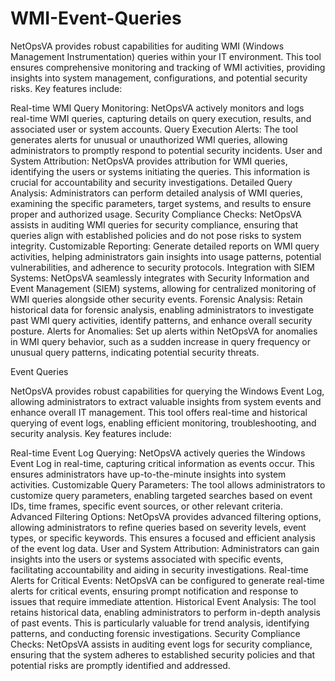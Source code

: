 # WMI-Event-Queries
NetOpsVA provides robust capabilities for auditing WMI (Windows Management Instrumentation) queries within your IT environment. This tool ensures comprehensive monitoring and tracking of WMI activities, providing insights into system management, configurations, and potential security risks. Key features include:

Real-time WMI Query Monitoring: NetOpsVA actively monitors and logs real-time WMI queries, capturing details on query execution, results, and associated user or system accounts.
Query Execution Alerts: The tool generates alerts for unusual or unauthorized WMI queries, allowing administrators to promptly respond to potential security incidents.
User and System Attribution: NetOpsVA provides attribution for WMI queries, identifying the users or systems initiating the queries. This information is crucial for accountability and security investigations.
Detailed Query Analysis: Administrators can perform detailed analysis of WMI queries, examining the specific parameters, target systems, and results to ensure proper and authorized usage.
Security Compliance Checks: NetOpsVA assists in auditing WMI queries for security compliance, ensuring that queries align with established policies and do not pose risks to system integrity.
Customizable Reporting: Generate detailed reports on WMI query activities, helping administrators gain insights into usage patterns, potential vulnerabilities, and adherence to security protocols.
Integration with SIEM Systems: NetOpsVA seamlessly integrates with Security Information and Event Management (SIEM) systems, allowing for centralized monitoring of WMI queries alongside other security events.
Forensic Analysis: Retain historical data for forensic analysis, enabling administrators to investigate past WMI query activities, identify patterns, and enhance overall security posture.
Alerts for Anomalies: Set up alerts within NetOpsVA for anomalies in WMI query behavior, such as a sudden increase in query frequency or unusual query patterns, indicating potential security threats.


Event Queries


NetOpsVA provides robust capabilities for querying the Windows Event Log, allowing administrators to extract valuable insights from system events and enhance overall IT management. This tool offers real-time and historical querying of event logs, enabling efficient monitoring, troubleshooting, and security analysis. Key features include:

Real-time Event Log Querying: NetOpsVA actively queries the Windows Event Log in real-time, capturing critical information as events occur. This ensures administrators have up-to-the-minute insights into system activities.
Customizable Query Parameters: The tool allows administrators to customize query parameters, enabling targeted searches based on event IDs, time frames, specific event sources, or other relevant criteria.
Advanced Filtering Options: NetOpsVA provides advanced filtering options, allowing administrators to refine queries based on severity levels, event types, or specific keywords. This ensures a focused and efficient analysis of the event log data.
User and System Attribution: Administrators can gain insights into the users or systems associated with specific events, facilitating accountability and aiding in security investigations.
Real-time Alerts for Critical Events: NetOpsVA can be configured to generate real-time alerts for critical events, ensuring prompt notification and response to issues that require immediate attention.
Historical Event Analysis: The tool retains historical data, enabling administrators to perform in-depth analysis of past events. This is particularly valuable for trend analysis, identifying patterns, and conducting forensic investigations.
Security Compliance Checks: NetOpsVA assists in auditing event logs for security compliance, ensuring that the system adheres to established security policies and that potential risks are promptly identified and addressed.
